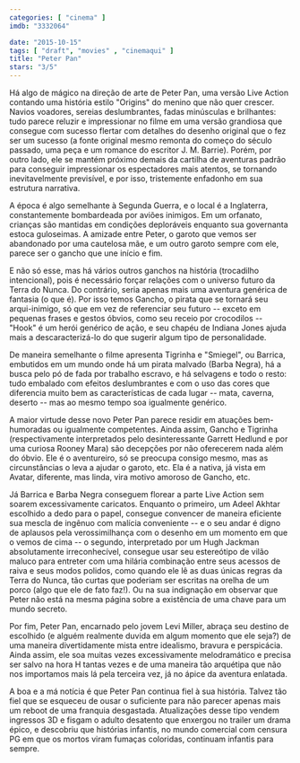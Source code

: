 ```yaml
---
categories: [ "cinema" ]
imdb: "3332064"

date: "2015-10-15"
tags: [ "draft", "movies" , "cinemaqui" ]
title: "Peter Pan"
stars: "3/5"
---
```

Há algo de mágico na direção de arte de Peter Pan, uma versão Live Action contando uma história estilo "Origins" do menino que não quer crescer. Navios voadores, sereias deslumbrantes, fadas minúsculas e brilhantes: tudo parece reluzir e impressionar no filme em uma versão grandiosa que consegue com sucesso flertar com detalhes do desenho original que o fez ser um sucesso (a fonte original mesmo remonta do começo do século passado, uma peça e um romance do escritor J. M. Barrie). Porém, por outro lado, ele se mantém próximo demais da cartilha de aventuras padrão para conseguir impressionar os espectadores mais atentos, se tornando inevitavelmente previsível, e por isso, tristemente enfadonho em sua estrutura narrativa.

A época é algo semelhante à Segunda Guerra, e o local é a Inglaterra, constantemente bombardeada por aviões inimigos. Em um orfanato, crianças são mantidas em condições deploráveis enquanto sua governanta estoca guloseimas. A amizade entre Peter, o garoto que vemos ser abandonado por uma cautelosa mãe, e um outro garoto sempre com ele, parece ser o gancho que une início e fim. 

E não só esse, mas há vários outros ganchos na história (trocadilho intencional), pois é necessário forçar relações com o universo futuro da Terra do Nunca. Do contrário, seria apenas mais uma aventura genérica de fantasia (o que é). Por isso temos Gancho, o pirata que se tornará seu arqui-inimigo, só que em vez de referenciar seu futuro -- exceto em pequenas frases e gestos óbvios, como seu receio por crocodilos -- "Hook" é um herói genérico de ação, e seu chapéu de Indiana Jones ajuda mais a descaracterizá-lo do que sugerir algum tipo de personalidade.

De maneira semelhante o filme apresenta Tigrinha e "Smiegel", ou Barrica, embutidos em um mundo onde há um pirata malvado (Barba Negra), há a busca pelo pó de fada por trabalho escravo, e há selvagens e todo o resto: tudo embalado com efeitos deslumbrantes e com o uso das cores que diferencia muito bem as características de cada lugar -- mata, caverna, deserto -- mas ao mesmo tempo soa igualmente genérico.

A maior virtude desse novo Peter Pan parece residir em atuações bem-humoradas ou igualmente competentes. Ainda assim, Gancho e Tigrinha (respectivamente interpretados pelo desinteressante Garrett Hedlund e por uma curiosa Rooney Mara) são decepções por não oferecerem nada além do óbvio. Ele é o aventureiro, só se preocupa consigo mesmo, mas as circunstâncias o leva a ajudar o garoto, etc. Ela é a nativa, já vista em Avatar, diferente, mas linda, vira motivo amoroso de Gancho, etc.

Já Barrica e Barba Negra conseguem florear a parte Live Action sem soarem excessivamente caricatos. Enquanto o primeiro, um Adeel Akhtar escolhido a dedo para o papel, consegue convencer de maneira eficiente sua mescla de ingênuo com malícia conveniente -- e o seu andar é digno de aplausos pela verossimilhança com o desenho em um momento em que o vemos de cima -- o segundo, interpretado por um Hugh Jackman absolutamente irreconhecível, consegue usar seu estereótipo de vilão maluco para entreter com uma hilária combinação entre seus acessos de raiva e seus modos polidos, como quando ele lê as duas únicas regras da Terra do Nunca, tão curtas que poderiam ser escritas na orelha de um porco (algo que ele de fato faz!). Ou na sua indignação em observar que Peter não está na mesma página sobre a existência de uma chave para um mundo secreto.

Por fim, Peter Pan, encarnado pelo jovem Levi Miller, abraça seu destino de escolhido (e alguém realmente duvida em algum momento que ele seja?) de uma maneira divertidamente mista entre idealismo, bravura e perspicácia. Ainda assim, ele soa muitas vezes excessivamente melodramático e precisa ser salvo na hora H tantas vezes e de uma maneira tão arquétipa que não nos importamos mais lá pela terceira vez, já no ápice da aventura enlatada.

A boa e a má notícia é que Peter Pan continua fiel à sua história. Talvez tão fiel que se esqueceu de ousar o suficiente para não parecer apenas mais um reboot de uma franquia desgastada. Atualizações desse tipo vendem ingressos 3D e fisgam o adulto desatento que enxergou no trailer um drama épico, e descobriu que histórias infantis, no mundo comercial com censura PG em que os mortos viram fumaças coloridas, continuam infantis para sempre.
